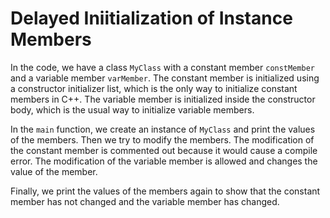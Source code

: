 # Delayed Iniitialization of Instance Members

In the code, we have a class `MyClass` with a constant member `constMember` and a variable member `varMember`. The constant member is initialized using a constructor initializer list, which is the only way to initialize constant members in C++. The variable member is initialized inside the constructor body, which is the usual way to initialize variable members.

In the `main` function, we create an instance of `MyClass` and print the values of the members. Then we try to modify the members. The modification of the constant member is commented out because it would cause a compile error. The modification of the variable member is allowed and changes the value of the member.

Finally, we print the values of the members again to show that the constant member has not changed and the variable member has changed.
